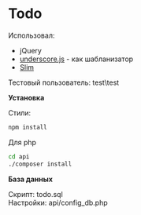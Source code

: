 # Todo

Использовал:

* jQuery  
* [underscore.js](http://underscorejs.ru/) - как шабланизатор  
* [Slim](https://www.slimframework.com/)  

Тестовый пользователь: test\test 

**Установка**

Стили:
```bash
npm install
```

Для php
```bash
cd api
./composer install
```

**База данных**

Скрипт: todo.sql  
Настройки: api/config_db.php